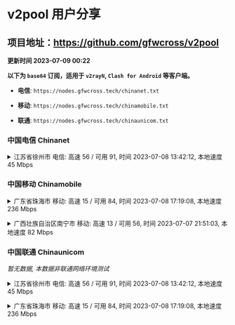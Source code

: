 # v2pool 用户分享
## 项目地址：<https://github.com/gfwcross/v2pool>
**更新时间 2023-07-09 00:22**


**以下为 `base64` 订阅，适用于 `v2rayN`, `Clash for Android` 等客户端。**

- **电信**: `https://nodes.gfwcross.tech/chinanet.txt`

- **移动**: `https://nodes.gfwcross.tech/chinamobile.txt`

- **联通**: `https://nodes.gfwcross.tech/chinaunicom.txt`


### 中国电信 Chinanet
<details><summary>江苏省徐州市 电信: 高速 56 / 可用 91, 时间 2023-07-08 13:42:12, 本地速度 45 Mbps</summary><p>可用节点订阅：https://transfer.sh/Wwp2exvuVL/running.txt<br>高速节点订阅：https://transfer.sh/cslHGBu1YB/good.txt<br>低延迟节点订阅：https://transfer.sh/vf7Lh8P5IB/low_delay.txt</p></details>
<p></p>

### 中国移动 Chinamobile
<details><summary>广东省珠海市 移动: 高速 15 / 可用 84, 时间 2023-07-08 17:19:08, 本地速度 236 Mbps</summary><p>可用节点订阅：https://transfer.sh/rDG4o7eHon/running.txt<br>高速节点订阅：https://transfer.sh/aD8mnixBq2/good.txt<br>低延迟节点订阅：https://transfer.sh/GOpf8I5UGu/low_delay.txt</p></details>
<p></p><details><summary>广西壮族自治区南宁市 移动: 高速 13 / 可用 56, 时间 2023-07-07 21:51:03, 本地速度 82 Mbps</summary><p>可用节点订阅：https://transfer.sh/WJ0jNqaSic/running.txt<br>高速节点订阅：https://transfer.sh/06gOt7rpTO/good.txt<br>低延迟节点订阅：https://transfer.sh/aaROj5bfri/low_delay.txt</p></details>
<p></p>

### 中国联通 Chinaunicom
<i>暂无数据, 本数据非联通网络环境测试</i>
<details><summary>江苏省徐州市 电信: 高速 56 / 可用 91, 时间 2023-07-08 13:42:12, 本地速度 45 Mbps</summary><p>可用节点订阅：https://transfer.sh/Wwp2exvuVL/running.txt<br>高速节点订阅：https://transfer.sh/cslHGBu1YB/good.txt<br>低延迟节点订阅：https://transfer.sh/vf7Lh8P5IB/low_delay.txt</p></details>
<p></p><details><summary>广东省珠海市 移动: 高速 15 / 可用 84, 时间 2023-07-08 17:19:08, 本地速度 236 Mbps</summary><p>可用节点订阅：https://transfer.sh/rDG4o7eHon/running.txt<br>高速节点订阅：https://transfer.sh/aD8mnixBq2/good.txt<br>低延迟节点订阅：https://transfer.sh/GOpf8I5UGu/low_delay.txt</p></details>
<p></p>